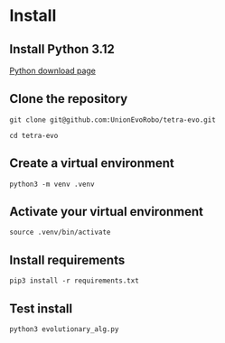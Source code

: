 # Install

## Install Python 3.12

[Python download page](https://www.python.org/downloads/)

## Clone the repository

`git clone git@github.com:UnionEvoRobo/tetra-evo.git`

`cd tetra-evo`

## Create a virtual environment

`python3 -m venv .venv`

## Activate your virtual environment

`source .venv/bin/activate`

## Install requirements

`pip3 install -r requirements.txt`

## Test install

`python3 evolutionary_alg.py`
